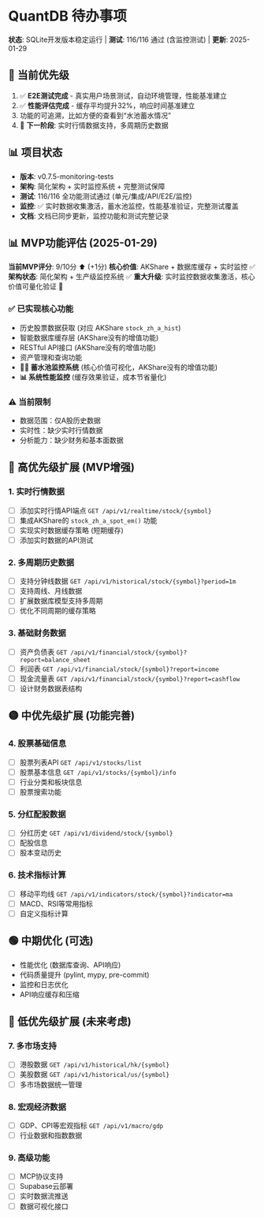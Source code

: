 # QuantDB 待办事项

**状态**: SQLite开发版本稳定运行 | **测试**: 116/116 通过 (含监控测试) | **更新**: 2025-01-29

## 🎯 当前优先级

1. ✅ **E2E测试完成** - 真实用户场景测试，自动环境管理，性能基准建立
2. ✅ **性能评估完成** - 缓存平均提升32%，响应时间基准建立
3. 功能的可追溯，比如方便的查看到“水池蓄水情况”
4. 🔄 **下一阶段**: 实时行情数据支持，多周期历史数据

## 📊 项目状态

- **版本**: v0.7.5-monitoring-tests
- **架构**: 简化架构 + 实时监控系统 + 完整测试保障
- **测试**: 116/116 全功能测试通过 (单元/集成/API/E2E/监控)
- **监控**: ✅ 实时数据收集激活，蓄水池监控，性能基准验证，完整测试覆盖
- **文档**: 文档已同步更新，监控功能和测试完整记录

## 📊 MVP功能评估 (2025-01-29)

**当前MVP评分**: 9/10分 ⬆️ (+1分)
**核心价值**: AKShare + 数据库缓存 + 实时监控 ✅
**架构状态**: 简化架构 + 生产级监控系统 ✅
**重大升级**: 实时监控数据收集激活，核心价值可量化验证 🎉

### ✅ 已实现核心功能
- 历史股票数据获取 (对应 AKShare `stock_zh_a_hist`)
- 智能数据库缓存层 (AKShare没有的增值功能)
- RESTful API接口 (AKShare没有的增值功能)
- 资产管理和查询功能
- **🏊‍♂️ 蓄水池监控系统** (核心价值可视化，AKShare没有的增值功能)
- **📊 系统性能监控** (缓存效果验证，成本节省量化)

### ⚠️ 当前限制
- 数据范围：仅A股历史数据
- 实时性：缺少实时行情数据
- 分析能力：缺少财务和基本面数据

## 🔴 高优先级扩展 (MVP增强)

### 1. 实时行情数据
- [ ] 添加实时行情API端点 `GET /api/v1/realtime/stock/{symbol}`
- [ ] 集成AKShare的 `stock_zh_a_spot_em()` 功能
- [ ] 实现实时数据缓存策略 (短期缓存)
- [ ] 添加实时数据的API测试

### 2. 多周期历史数据
- [ ] 支持分钟线数据 `GET /api/v1/historical/stock/{symbol}?period=1m`
- [ ] 支持周线、月线数据
- [ ] 扩展数据库模型支持多周期
- [ ] 优化不同周期的缓存策略

### 3. 基础财务数据
- [ ] 资产负债表 `GET /api/v1/financial/stock/{symbol}?report=balance_sheet`
- [ ] 利润表 `GET /api/v1/financial/stock/{symbol}?report=income`
- [ ] 现金流量表 `GET /api/v1/financial/stock/{symbol}?report=cashflow`
- [ ] 设计财务数据表结构

## 🟡 中优先级扩展 (功能完善)

### 4. 股票基础信息
- [ ] 股票列表API `GET /api/v1/stocks/list`
- [ ] 股票基本信息 `GET /api/v1/stocks/{symbol}/info`
- [ ] 行业分类和板块信息
- [ ] 股票搜索功能

### 5. 分红配股数据
- [ ] 分红历史 `GET /api/v1/dividend/stock/{symbol}`
- [ ] 配股信息
- [ ] 股本变动历史

### 6. 技术指标计算
- [ ] 移动平均线 `GET /api/v1/indicators/stock/{symbol}?indicator=ma`
- [ ] MACD、RSI等常用指标
- [ ] 自定义指标计算

## 🟢 中期优化 (可选)

- 性能优化 (数据库查询、API响应)
- 代码质量提升 (pylint, mypy, pre-commit)
- 监控和日志优化
- API响应缓存和压缩

## 🔵 低优先级扩展 (未来考虑)

### 7. 多市场支持
- [ ] 港股数据 `GET /api/v1/historical/hk/{symbol}`
- [ ] 美股数据 `GET /api/v1/historical/us/{symbol}`
- [ ] 多市场数据统一管理

### 8. 宏观经济数据
- [ ] GDP、CPI等宏观指标 `GET /api/v1/macro/gdp`
- [ ] 行业数据和指数数据

### 9. 高级功能
- [ ] MCP协议支持
- [ ] Supabase云部署
- [ ] 实时数据流推送
- [ ] 数据可视化接口
